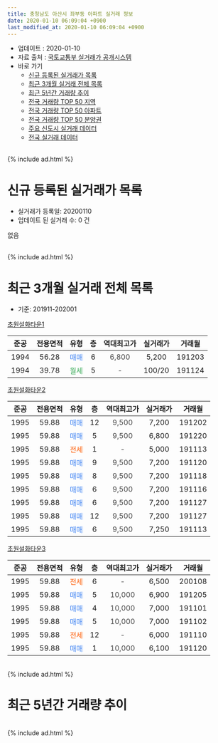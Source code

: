 ```yaml
---
title: 충청남도 아산시 좌부동 아파트 실거래 정보
date: 2020-01-10 06:09:04 +0900
last_modified_at: 2020-01-10 06:09:04 +0900
---
```


* 업데이트 : 2020-01-10
* 자료 출처 : [국토교통부 실거래가 공개시스템](http://rt.molit.go.kr)
* 바로 가기
    * [신규 등록된 실거래가 목록](#신규-등록된-실거래가-목록)
    * [최근 3개월 실거래 전체 목록](#최근-3개월-실거래-전체-목록)
    * [최근 5년간 거래량 추이](#최근-5년간-거래량-추이)
    * [전국 거래량 TOP 50 지역](https://inasie.github.io/apt-trade-info/최근-3개월-전국에서-가장-거래가-많이-발생한-지역)
    * [전국 거래량 TOP 50 아파트](https://inasie.github.io/apt-trade-info/최근-3개월-전국에서-가장-거래가-많이-발생한-아파트)
    * [전국 거래량 TOP 50 분양권](https://inasie.github.io/apt-trade-info/최근-3개월-전국에서-가장-거래가-많이-발생한-분양권)
    * [주요 신도시 실거래 데이터](https://inasie.github.io/apt-trade-info/주요-신도시)
    * [전국 실거래 데이터](https://inasie.github.io/apt-trade-info/전국)
<br>
{% include ad.html %}
<br>

# 신규 등록된 실거래가 목록
* 실거래가 등록일: 20200110
* 업데이트 된 실거래 수: 0 건

없음

<br>
{% include ad.html %}
<br>

# 최근 3개월 실거래 전체 목록
* 기준: 201911-202001


[초원설화타운1](https://search.naver.com/search.naver?query=%EC%B6%A9%EC%B2%AD%EB%82%A8%EB%8F%84+%EC%95%84%EC%82%B0%EC%8B%9C+%EC%A2%8C%EB%B6%80%EB%8F%99+%EC%B4%88%EC%9B%90%EC%84%A4%ED%99%94%ED%83%80%EC%9A%B41)

|준공|전용면적|유형|층|역대최고가|실거래가|거래월|
|:---:|:---:|:---:|:---:|:---:|:---:|:---:|
|1994|56.28|<span style="color:#4285f3">매매</span>|6|<span style="color:#444444">6,800</span>|5,200|191203|
|1994|39.78|<span style="color:#34a853">월세</span>|5|<span style="color:#444444">-</span>|100/20|191124|

[초원설화타운2](https://search.naver.com/search.naver?query=%EC%B6%A9%EC%B2%AD%EB%82%A8%EB%8F%84+%EC%95%84%EC%82%B0%EC%8B%9C+%EC%A2%8C%EB%B6%80%EB%8F%99+%EC%B4%88%EC%9B%90%EC%84%A4%ED%99%94%ED%83%80%EC%9A%B42)

|준공|전용면적|유형|층|역대최고가|실거래가|거래월|
|:---:|:---:|:---:|:---:|:---:|:---:|:---:|
|1995|59.88|<span style="color:#4285f3">매매</span>|12|<span style="color:#444444">9,500</span>|7,200|191202|
|1995|59.88|<span style="color:#4285f3">매매</span>|5|<span style="color:#444444">9,500</span>|6,800|191220|
|1995|59.88|<span style="color:#ff5a00">전세</span>|1|<span style="color:#444444">-</span>|5,000|191113|
|1995|59.88|<span style="color:#4285f3">매매</span>|9|<span style="color:#444444">9,500</span>|7,200|191120|
|1995|59.88|<span style="color:#4285f3">매매</span>|8|<span style="color:#444444">9,500</span>|7,200|191118|
|1995|59.88|<span style="color:#4285f3">매매</span>|6|<span style="color:#444444">9,500</span>|7,200|191116|
|1995|59.88|<span style="color:#4285f3">매매</span>|6|<span style="color:#444444">9,500</span>|7,200|191127|
|1995|59.88|<span style="color:#4285f3">매매</span>|12|<span style="color:#444444">9,500</span>|7,200|191127|
|1995|59.88|<span style="color:#4285f3">매매</span>|6|<span style="color:#444444">9,500</span>|7,250|191113|

[초원설화타운3](https://search.naver.com/search.naver?query=%EC%B6%A9%EC%B2%AD%EB%82%A8%EB%8F%84+%EC%95%84%EC%82%B0%EC%8B%9C+%EC%A2%8C%EB%B6%80%EB%8F%99+%EC%B4%88%EC%9B%90%EC%84%A4%ED%99%94%ED%83%80%EC%9A%B43)

|준공|전용면적|유형|층|역대최고가|실거래가|거래월|
|:---:|:---:|:---:|:---:|:---:|:---:|:---:|
|1995|59.88|<span style="color:#ff5a00">전세</span>|6|<span style="color:#444444">-</span>|6,500|200108|
|1995|59.88|<span style="color:#4285f3">매매</span>|5|<span style="color:#444444">10,000</span>|6,900|191205|
|1995|59.88|<span style="color:#4285f3">매매</span>|4|<span style="color:#444444">10,000</span>|7,000|191101|
|1995|59.88|<span style="color:#4285f3">매매</span>|5|<span style="color:#444444">10,000</span>|7,000|191102|
|1995|59.88|<span style="color:#ff5a00">전세</span>|12|<span style="color:#444444">-</span>|6,000|191110|
|1995|59.88|<span style="color:#4285f3">매매</span>|1|<span style="color:#444444">10,000</span>|6,100|191120|


<br>
{% include ad.html %}
<br>

# 최근 5년간 거래량 추이


<div style="width:100%;">
    <canvas id="deal_progress" height="200"></canvas>
</div>

<script>
new Chart(document.getElementById("deal_progress"), {
    type: 'line',
    data: {
        labels: ['201501','201502','201503','201504','201505','201506','201507','201508','201509','201510','201511','201512','201601','201602','201603','201604','201605','201606','201607','201608','201609','201610','201611','201612','201701','201702','201703','201704','201705','201706','201707','201708','201709','201710','201711','201712','201801','201802','201803','201804','201805','201806','201807','201808','201809','201810','201811','201812','201901','201902','201903','201904','201905','201906','201907','201908','201909','201910','201911','201912','202001'],
        datasets: [{
            label: '매매',
            pointRadius: 1,
            data: [7, 5, 19, 6, 5, 13, 10, 9, 9, 17, 11, 8, 4, 7, 8, 8, 8, 6, 9, 8, 10, 3, 4, 3, 5, 10, 5, 7, 7, 6, 3, 11, 6, 3, 7, 3, 7, 7, 8, 3, 6, 2, 2, 17, 13, 11, 5, 8, 4, 3, 14, 7, 7, 5, 3, 16, 2, 9, 9, 4, 0],
            borderColor: "rgba(255, 201, 14, 1)",
            backgroundColor: "rgba(255, 201, 14, 0.5)",
            fill: false,
            lineTension: 0
        },{
            label: '전월세',
            pointRadius: 1,
            data: [12, 9, 18, 18, 12, 9, 18, 15, 17, 20, 9, 16, 7, 16, 16, 16, 11, 16, 20, 8, 15, 9, 6, 12, 2, 9, 8, 12, 7, 9, 16, 16, 14, 7, 7, 6, 8, 10, 4, 10, 5, 9, 8, 14, 3, 7, 8, 4, 1, 8, 8, 5, 1, 6, 5, 8, 6, 12, 3, 0, 1],
            borderColor: "rgba(0, 141, 185, 1)",
            backgroundColor: "rgba(0, 141, 185, 0.5)",
            fill: false,
            lineTension: 0
        }
        ]
    },
    options: {
        responsive: true,
        title: {
            display: false
        },
        tooltips: {
            mode: 'index',
            intersect: false
        },
        hover: {
            mode: 'nearest',
            intersect: true
        },
        scales: {
            xAxes: [{
                display: true,
                scaleLabel: {
                    display: true,
                    labelString: '년/월'
                }
            }],
            yAxes: [{
                display: true,
                ticks: {
                    suggestedMin: 0,
                },
                scaleLabel: {
                    display: true,
                    labelString: '실거래 수'
                }
            }]
        }
    }
});

</script>


<br>
{% include ad.html %}
<br>


